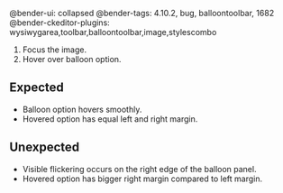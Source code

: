 @bender-ui: collapsed
@bender-tags: 4.10.2, bug, balloontoolbar, 1682
@bender-ckeditor-plugins: wysiwygarea,toolbar,balloontoolbar,image,stylescombo

1. Focus the image.
1. Hover over balloon option.

## Expected

* Balloon option hovers smoothly.
* Hovered option has equal left and right margin.

## Unexpected

* Visible flickering occurs on the right edge of the balloon panel.
* Hovered option has bigger right margin compared to left margin.
